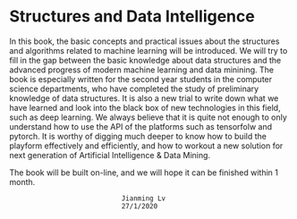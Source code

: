 #  Structures and Data Intelligence

In this book, the basic concepts and practical issues about the structures and algorithms related to  machine learning will be introduced. We will try to fill in the gap between the basic knowledge about data structures and the advanced progress of modern machine learning and data minining. The book is especially written for the second year students in the computer science departments, who have completed the study of preliminary knowledge of data structures.  It is also a new trial to write down what we have learned and look into the black box of new technologies in this field, such as deep learning. We always believe that it is quite not enough to only understand how to use the API of the platforms such as tensorfolw and pytorch. It is worthy of digging much deeper to know how to build the playform effectively and efficiently, and how to  workout a new solution for next generation of Artificial Intelligence & Data Mining. 


The book will be built on-line, and we will hope it can be finished within 1 month.

								Jianming Lv
								27/1/2020 
